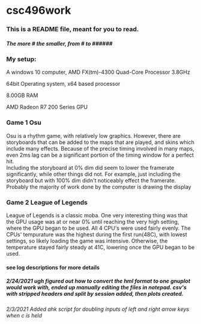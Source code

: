 # csc496work
### This is a README file, meant for you to read.
##### The more # the smaller, from # to ###### #


### My setup: 
A windows 10 computer, AMD FX(tm)-4300 Quad-Core Processor    3.8GHz

64bit Operating system, x64 based processor

8.00GB RAM

AMD Radeon R7 200 Series GPU

### Game 1 Osu 
Osu is a rhythm game, with relatively low graphics. However, there are storyboards that can be added to the maps that are played, and skins which include many effects.  Because of the precise timing involved in many maps, even 2ms lag can be a significant portion of the timing window for a perfect hit.  
Including the storyboard at 0% dim did seem to lower the framerate significantly, while other things did not.  For example, just including the storyboard but with 100% dim didn't noticeably effect the framerate. Probably the majority of work done by the computer is drawing the display

### Game 2 League of Legends
League of Legends is a classic moba.
One very interesting thing was that the GPU usage was at or near 0% until reaching the very high setting, where the GPU began to be used.
All 4 CPU's were used fairly evenly.
The CPUs' tempurature was the highest during the first run(48C), with lowest settings, so likely loading the game was intensive.
Otherwise, the temperature stayed fairly steady at 41C, lowering once the GPU began to be used.

#### see log descriptions for more details



##### 2/24/2021 ugh figured out how to convert the hml format to one gnuplot would work with, ended up manually editing the files in notepad. csv's with stripped headers and split by session added, then plots created.

###### 2/3/2021 Added ahk script for doubling inputs of left and right arrow keys when c is held
